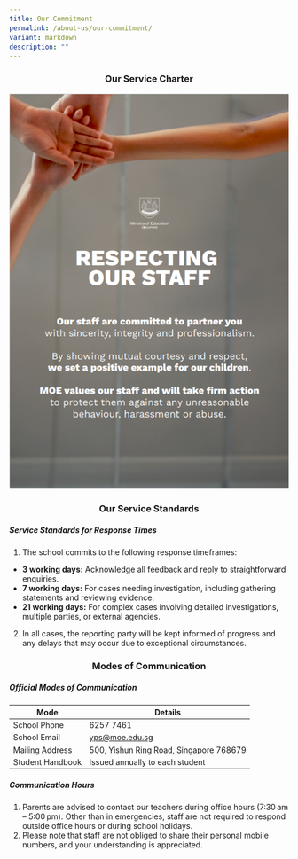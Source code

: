 ```yaml
---
title: Our Commitment
permalink: /about-us/our-commitment/
variant: markdown
description: ""
---
```

### **<center>Our Service Charter</center>**

![](/images/About%20us/Commitment/moe_our_service_charter_2.png)

### **<center>Our Service Standards</center>**
##### **Service Standards for Response Times**
1. The school commits to the following response timeframes:
* **3 working days:** Acknowledge all feedback and reply to straightforward enquiries.
* **7 working days:** For cases needing investigation, including gathering statements and reviewing evidence.
* **21 working days:** For complex cases involving detailed investigations, multiple parties, or external agencies.

2. In all cases, the reporting party will be kept informed of progress and any delays that may occur due to exceptional circumstances.

### **<center>Modes of Communication</center>**
##### **Official Modes of Communication**

| **Mode** | **Details** |
| -------- | -------- |
| School Phone | 6257 7461 |
| School Email | yps@moe.edu.sg |
|Mailing Address | 500, Yishun Ring Road, Singapore 768679 |
|Student Handbook | Issued annually to each student |

##### **Communication Hours**
1. Parents are advised to contact our teachers during office hours (7:30 am – 5:00 pm). Other than in emergencies, staff are not required to respond outside office hours or during school holidays.
2. Please note that staff are not obliged to share their personal mobile numbers, and your understanding is appreciated.